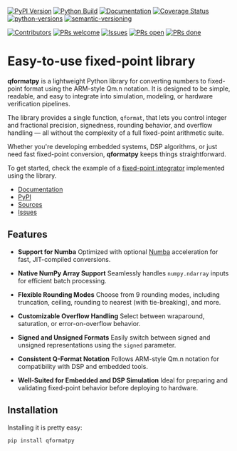 
[![PyPI Version](https://badge.fury.io/py/qformatpy.svg)](https://badge.fury.io/py/qformatpy)
[![Python Build](https://github.com/ericsmacedo/qformatpy/actions/workflows/main.yml/badge.svg)](https://github.com/ericsmacedo/qformatpy/actions/workflows/main.yml)
[![Documentation](https://readthedocs.org/projects/qformatpy/badge/?version=stable)](https://qformatpy.readthedocs.io/en/stable/)
[![Coverage Status](https://coveralls.io/repos/github/ericsmacedo/qformatpy/badge.svg?branch=main)](https://coveralls.io/github/ericsmacedo/qformatpy?branch=main)
[![python-versions](https://img.shields.io/pypi/pyversions/qformatpy.svg)](https://pypi.python.org/pypi/qformatpy)
[![semantic-versioning](https://img.shields.io/badge/semver-2.0.0-green)](https://semver.org/)

[![Contributors](https://img.shields.io/github/contributors/ericsmacedo/qformatpy.svg)](https://github.com/ericsmacedo/qformatpy/graphs/contributors/)
[![PRs welcome](https://img.shields.io/badge/PRs-welcome-brightgreen.svg?style=flat-square)](https://docs.github.com/en/pull-requests/collaborating-with-pull-requests/proposing-changes-to-your-work-with-pull-requests/creating-a-pull-request)
[![Issues](https://img.shields.io/github/issues/ericsmacedo/qformatpy)](https://github.com/ericsmacedo/qformatpy/issues)
[![PRs open](https://img.shields.io/github/issues-pr/ericsmacedo/qformatpy.svg)](https://github.com/ericsmacedo/qformatpy/pulls)
[![PRs done](https://img.shields.io/github/issues-pr-closed/ericsmacedo/qformatpy.svg)](https://github.com/ericsmacedo/qformatpy/pulls?q=is%3Apr+is%3Aclosed)

# Easy-to-use fixed-point library

**qformatpy** is a lightweight Python library for converting numbers to fixed-point format using the ARM-style Qm.n notation. It is designed to be simple, readable, and easy to integrate into simulation, modeling, or hardware verification pipelines.

The library provides a single function, `qformat`, that lets you control integer and fractional precision, signedness, rounding behavior, and overflow handling — all without the complexity of a full fixed-point arithmetic suite.

Whether you're developing embedded systems, DSP algorithms, or just need fast fixed-point conversion, **qformatpy** keeps things straightforward.

To get started, check the example of a [fixed-point integrator](docs/example_int/example_int.md) implemented
using the library.

- [Documentation](https://qformatpy.readthedocs.io/en/latest/)
- [PyPI](https://pypi.org/project/qformatpy/)
- [Sources](https://github.com/ericsmacedo/qformatpy)
- [Issues](https://github.com/ericsmacedo/qformatpy/issues)

## Features

- **Support for Numba**
  Optimized with optional [Numba](https://numba.pydata.org/) acceleration for fast, JIT-compiled conversions.

- **Native NumPy Array Support**
  Seamlessly handles `numpy.ndarray` inputs for efficient batch processing.

- **Flexible Rounding Modes**
  Choose from 9 rounding modes, including truncation, ceiling, rounding to nearest (with tie-breaking), and more.

- **Customizable Overflow Handling**
  Select between wraparound, saturation, or error-on-overflow behavior.

- **Signed and Unsigned Formats**
  Easily switch between signed and unsigned representations using the `signed` parameter.

- **Consistent Q-Format Notation**
  Follows ARM-style Qm.n notation for compatibility with DSP and embedded tools.

- **Well-Suited for Embedded and DSP Simulation**
  Ideal for preparing and validating fixed-point behavior before deploying to hardware.

## Installation

Installing it is pretty easy:

```bash
pip install qformatpy
```
